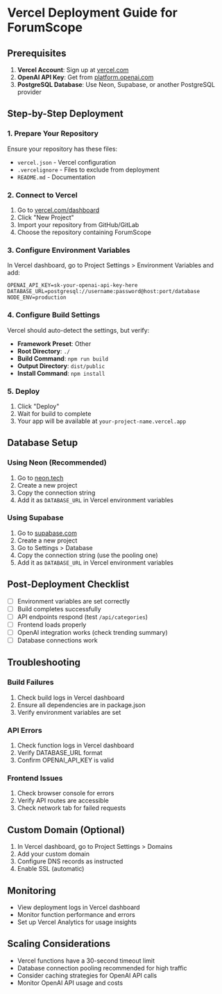 # Vercel Deployment Guide for ForumScope

## Prerequisites

1. **Vercel Account**: Sign up at [vercel.com](https://vercel.com)
2. **OpenAI API Key**: Get from [platform.openai.com](https://platform.openai.com)
3. **PostgreSQL Database**: Use Neon, Supabase, or another PostgreSQL provider

## Step-by-Step Deployment

### 1. Prepare Your Repository

Ensure your repository has these files:
- `vercel.json` - Vercel configuration
- `.vercelignore` - Files to exclude from deployment
- `README.md` - Documentation

### 2. Connect to Vercel

1. Go to [vercel.com/dashboard](https://vercel.com/dashboard)
2. Click "New Project"
3. Import your repository from GitHub/GitLab
4. Choose the repository containing ForumScope

### 3. Configure Environment Variables

In Vercel dashboard, go to Project Settings > Environment Variables and add:

```
OPENAI_API_KEY=sk-your-openai-api-key-here
DATABASE_URL=postgresql://username:password@host:port/database
NODE_ENV=production
```

### 4. Configure Build Settings

Vercel should auto-detect the settings, but verify:
- **Framework Preset**: Other
- **Root Directory**: `./`
- **Build Command**: `npm run build`
- **Output Directory**: `dist/public`
- **Install Command**: `npm install`

### 5. Deploy

1. Click "Deploy"
2. Wait for build to complete
3. Your app will be available at `your-project-name.vercel.app`

## Database Setup

### Using Neon (Recommended)

1. Go to [neon.tech](https://neon.tech)
2. Create a new project
3. Copy the connection string
4. Add it as `DATABASE_URL` in Vercel environment variables

### Using Supabase

1. Go to [supabase.com](https://supabase.com)
2. Create a new project
3. Go to Settings > Database
4. Copy the connection string (use the pooling one)
5. Add it as `DATABASE_URL` in Vercel environment variables

## Post-Deployment Checklist

- [ ] Environment variables are set correctly
- [ ] Build completes successfully
- [ ] API endpoints respond (test `/api/categories`)
- [ ] Frontend loads properly
- [ ] OpenAI integration works (check trending summary)
- [ ] Database connections work

## Troubleshooting

### Build Failures

1. Check build logs in Vercel dashboard
2. Ensure all dependencies are in package.json
3. Verify environment variables are set

### API Errors

1. Check function logs in Vercel dashboard
2. Verify DATABASE_URL format
3. Confirm OPENAI_API_KEY is valid

### Frontend Issues

1. Check browser console for errors
2. Verify API routes are accessible
3. Check network tab for failed requests

## Custom Domain (Optional)

1. In Vercel dashboard, go to Project Settings > Domains
2. Add your custom domain
3. Configure DNS records as instructed
4. Enable SSL (automatic)

## Monitoring

- View deployment logs in Vercel dashboard
- Monitor function performance and errors
- Set up Vercel Analytics for usage insights

## Scaling Considerations

- Vercel functions have a 30-second timeout limit
- Database connection pooling recommended for high traffic
- Consider caching strategies for OpenAI API calls
- Monitor OpenAI API usage and costs